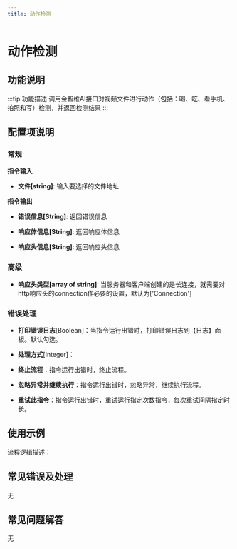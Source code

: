 ```yaml
---
title: 动作检测
---
```


# 动作检测

## 功能说明

:::tip 功能描述
调用金智维AI接口对视频文件进行动作（包括：喝、吃、看手机、拍照和写）检测，并返回检测结果
:::

## 配置项说明

### 常规

**指令输入**

- **文件[string]**: 输入要选择的文件地址


**指令输出**

- **错误信息[String]**: 返回错误信息

- **响应体信息[String]**: 返回响应体信息

- **响应头信息[String]**: 返回响应头信息

### 高级

- **响应头类型[array of string]**: 当服务器和客户端创建的是长连接，就需要对http响应头的connection作必要的设置，默认为['Connection']

### 错误处理

- **打印错误日志**[Boolean]：当指令运行出错时，打印错误日志到【日志】面板。默认勾选。

- **处理方式**[Integer]：

 - **终止流程**：指令运行出错时，终止流程。

 - **忽略异常并继续执行**：指令运行出错时，忽略异常，继续执行流程。

 - **重试此指令**：指令运行出错时，重试运行指定次数指令，每次重试间隔指定时长。

## 使用示例

流程逻辑描述：

## 常见错误及处理

无

## 常见问题解答

无

